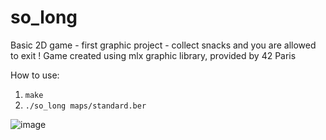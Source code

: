 # so_long
Basic 2D game - first graphic project - collect snacks and you are allowed to exit !
Game created using mlx graphic library, provided by 42 Paris

How to use:
1. `make`
2. `./so_long maps/standard.ber`

![image](https://user-images.githubusercontent.com/41788700/127567520-0d11f37d-e3df-4a20-9e98-b80044a82c86.png)
